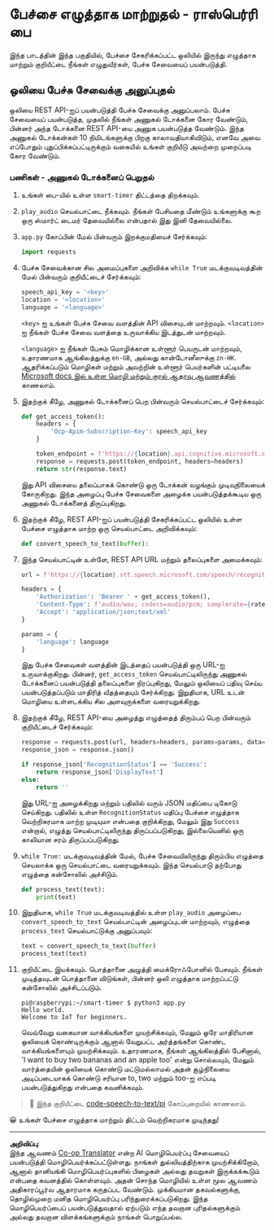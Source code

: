 <!--
CO_OP_TRANSLATOR_METADATA:
{
  "original_hash": "af249a24d4fe4f4de4806adbc3bc9d86",
  "translation_date": "2025-10-11T12:22:04+00:00",
  "source_file": "6-consumer/lessons/1-speech-recognition/pi-speech-to-text.md",
  "language_code": "ta"
}
-->
# பேச்சை எழுத்தாக மாற்றுதல் - ராஸ்பெர்ரி பை

இந்த பாடத்தின் இந்த பகுதியில், பேச்சை சேகரிக்கப்பட்ட ஒலியில் இருந்து எழுத்தாக மாற்றும் குறியீட்டை நீங்கள் எழுதுவீர்கள், பேச்சு சேவையைப் பயன்படுத்தி.

## ஒலியை பேச்சு சேவைக்கு அனுப்புதல்

ஒலியை REST API-ஐப் பயன்படுத்தி பேச்சு சேவைக்கு அனுப்பலாம். பேச்சு சேவையைப் பயன்படுத்த, முதலில் நீங்கள் அணுகல் டோக்கனை கோர வேண்டும், பின்னர் அந்த டோக்கனை REST API-யை அணுக பயன்படுத்த வேண்டும். இந்த அணுகல் டோக்கன்கள் 10 நிமிடங்களுக்கு பிறகு காலாவதியாகிவிடும், எனவே அவை எப்போதும் புதுப்பிக்கப்பட்டிருக்கும் வகையில் உங்கள் குறியீடு அவற்றை முறைப்படி கோர வேண்டும்.

### பணிகள் - அணுகல் டோக்கனைப் பெறுதல்

1. உங்கள் பை-யில் உள்ள `smart-timer` திட்டத்தை திறக்கவும்.

1. `play_audio` செயல்பாட்டை நீக்கவும். நீங்கள் பேசியதை மீண்டும் உங்களுக்கு கூற ஒரு ஸ்மார்ட் டைமர் தேவையில்லை என்பதால் இது இனி தேவையில்லை.

1. `app.py` கோப்பின் மேல் பின்வரும் இறக்குமதியைச் சேர்க்கவும்:

    ```python
    import requests
    ```

1. பேச்சு சேவைக்கான சில அமைப்புகளை அறிவிக்க `while True` மடக்குவடிவத்தின் மேல் பின்வரும் குறியீட்டைச் சேர்க்கவும்:

    ```python
    speech_api_key = '<key>'
    location = '<location>'
    language = '<language>'
    ```

   `<key>` ஐ உங்கள் பேச்சு சேவை வளத்தின் API விசையுடன் மாற்றவும். `<location>` ஐ நீங்கள் பேச்சு சேவை வளத்தை உருவாக்கிய இடத்துடன் மாற்றவும்.

   `<language>` ஐ நீங்கள் பேசும் மொழிக்கான உள்ளூர் பெயருடன் மாற்றவும், உதாரணமாக ஆங்கிலத்துக்கு `en-GB`, அல்லது கான்டோனீஸுக்கு `zn-HK`. ஆதரிக்கப்படும் மொழிகள் மற்றும் அவற்றின் உள்ளூர் பெயர்களின் பட்டியலை [Microsoft docs இல் உள்ள மொழி மற்றும் குரல் ஆதரவு ஆவணத்தில்](https://docs.microsoft.com/azure/cognitive-services/speech-service/language-support?WT.mc_id=academic-17441-jabenn#speech-to-text) காணலாம்.

1. இதற்குக் கீழே, அணுகல் டோக்கனைப் பெற பின்வரும் செயல்பாட்டைச் சேர்க்கவும்:

    ```python
    def get_access_token():
        headers = {
            'Ocp-Apim-Subscription-Key': speech_api_key
        }
    
        token_endpoint = f'https://{location}.api.cognitive.microsoft.com/sts/v1.0/issuetoken'
        response = requests.post(token_endpoint, headers=headers)
        return str(response.text)
    ```

   இது API விசையை தலைப்பாகக் கொண்டு ஒரு டோக்கன் வழங்கும் முடிவுநிலையைக் கோருகிறது. இந்த அழைப்பு பேச்சு சேவைகளை அழைக்க பயன்படுத்தக்கூடிய ஒரு அணுகல் டோக்கனைத் திருப்புகிறது.

1. இதற்குக் கீழே, REST API-ஐப் பயன்படுத்தி சேகரிக்கப்பட்ட ஒலியில் உள்ள பேச்சை எழுத்தாக மாற்ற ஒரு செயல்பாட்டை அறிவிக்கவும்:

    ```python
    def convert_speech_to_text(buffer):
    ```

1. இந்த செயல்பாட்டின் உள்ளே, REST API URL மற்றும் தலைப்புகளை அமைக்கவும்:

    ```python
    url = f'https://{location}.stt.speech.microsoft.com/speech/recognition/conversation/cognitiveservices/v1'

    headers = {
        'Authorization': 'Bearer ' + get_access_token(),
        'Content-Type': f'audio/wav; codecs=audio/pcm; samplerate={rate}',
        'Accept': 'application/json;text/xml'
    }

    params = {
        'language': language
    }
    ```

   இது பேச்சு சேவைகள் வளத்தின் இடத்தைப் பயன்படுத்தி ஒரு URL-ஐ உருவாக்குகிறது. பின்னர், `get_access_token` செயல்பாட்டிலிருந்து அணுகல் டோக்கனைப் பயன்படுத்தி தலைப்புகளை நிரப்புகிறது, மேலும் ஒலியைப் பதிவு செய்ய பயன்படுத்தப்படும் மாதிரித் வீதத்தையும் சேர்க்கிறது. இறுதியாக, URL உடன் மொழியை உள்ளடக்கிய சில அளவுருக்களை வரையறுக்கிறது.

1. இதற்குக் கீழே, REST API-யை அழைத்து எழுத்தைத் திரும்பப் பெற பின்வரும் குறியீட்டைச் சேர்க்கவும்:

    ```python
    response = requests.post(url, headers=headers, params=params, data=buffer)
    response_json = response.json()

    if response_json['RecognitionStatus'] == 'Success':
        return response_json['DisplayText']
    else:
        return ''
    ```

   இது URL-ஐ அழைக்கிறது மற்றும் பதிலில் வரும் JSON மதிப்பை டிகோடு செய்கிறது. பதிலில் உள்ள `RecognitionStatus` மதிப்பு பேச்சை எழுத்தாக வெற்றிகரமாக மாற்ற முடியுமா என்பதை குறிக்கிறது, மேலும் இது `Success` என்றால், எழுத்து செயல்பாட்டிலிருந்து திருப்பப்படுகிறது, இல்லையெனில் ஒரு காலியான சரம் திருப்பப்படுகிறது.

1. `while True:` மடக்குவடிவத்தின் மேல், பேச்சு சேவையிலிருந்து திரும்பிய எழுத்தை செயலாக்க ஒரு செயல்பாட்டை வரையறுக்கவும். இந்த செயல்பாடு தற்போது எழுத்தை கன்சோலில் அச்சிடும்.

    ```python
    def process_text(text):
        print(text)
    ```

1. இறுதியாக, `while True` மடக்குவடிவத்தில் உள்ள `play_audio` அழைப்பை `convert_speech_to_text` செயல்பாட்டின் அழைப்புடன் மாற்றவும், எழுத்தை `process_text` செயல்பாட்டுக்கு அனுப்பவும்:

    ```python
    text = convert_speech_to_text(buffer)
    process_text(text)
    ```

1. குறியீட்டை இயக்கவும். பொத்தானை அழுத்தி மைக்ரோஃபோனில் பேசவும். நீங்கள் முடித்தவுடன் பொத்தானை விடுங்கள், பின்னர் ஒலி எழுத்தாக மாற்றப்பட்டு கன்சோலில் அச்சிடப்படும்.

    ```output
    pi@raspberrypi:~/smart-timer $ python3 app.py 
    Hello world.
    Welcome to IoT for beginners.
    ```

   வெவ்வேறு வகையான வாக்கியங்களை முயற்சிக்கவும், மேலும் ஒரே மாதிரியான ஒலியைக் கொண்டிருக்கும் ஆனால் வேறுபட்ட அர்த்தங்களை கொண்ட வாக்கியங்களையும் முயற்சிக்கவும். உதாரணமாக, நீங்கள் ஆங்கிலத்தில் பேசினால், 'I want to buy two bananas and an apple too' என்று சொல்லவும், மேலும் வார்த்தையின் ஒலியைக் கொண்டு மட்டுமல்லாமல் அதன் சூழ்நிலையை அடிப்படையாகக் கொண்டு சரியான to, two மற்றும் too-ஐ எப்படி பயன்படுத்துகிறது என்பதை கவனிக்கவும்.

> 💁 இந்த குறியீட்டை [code-speech-to-text/pi](../../../../../6-consumer/lessons/1-speech-recognition/code-speech-to-text/pi) கோப்புறையில் காணலாம்.

😀 உங்கள் பேச்சை எழுத்தாக மாற்றும் திட்டம் வெற்றிகரமாக முடிந்தது!

---

**அறிவிப்பு**:  
இந்த ஆவணம் [Co-op Translator](https://github.com/Azure/co-op-translator) என்ற AI மொழிபெயர்ப்பு சேவையைப் பயன்படுத்தி மொழிபெயர்க்கப்பட்டுள்ளது. நாங்கள் துல்லியத்திற்காக முயற்சிக்கிறோம், ஆனால் தானியங்கி மொழிபெயர்ப்புகளில் பிழைகள் அல்லது தவறுகள் இருக்கக்கூடும் என்பதை கவனத்தில் கொள்ளவும். அதன் சொந்த மொழியில் உள்ள மூல ஆவணம் அதிகாரப்பூர்வ ஆதாரமாக கருதப்பட வேண்டும். முக்கியமான தகவல்களுக்கு, தொழில்முறை மனித மொழிபெயர்ப்பு பரிந்துரைக்கப்படுகிறது. இந்த மொழிபெயர்ப்பைப் பயன்படுத்துவதால் ஏற்படும் எந்த தவறான புரிதல்களுக்கும் அல்லது தவறான விளக்கங்களுக்கும் நாங்கள் பொறுப்பல்ல.